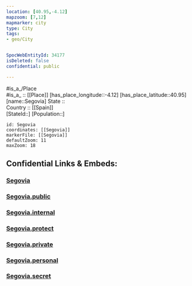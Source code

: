```yaml
---
location: [40.95,-4.12] 
mapzoom: [7,12] 
mapmarker: city 
type: City
tags:
- geo/City


SpocWebEntityId: 34177
isDeleted: false
confidential: public

---
```

#is_a_/Place  
#is_a_ :: [[Place]] 
[has_place_longitude::-4.12] 
[has_place_latitude::40.95] 
[name::Segovia] 
State ::  
Country :: [[Spain]]  
[StateId::] 
[Population::] 



```leaflet
id: Segovia
coordinates: [[Segovia]] 
markerFile: [[Segovia]] 
defaultZoom: 11 
maxZoom: 18
```


## Confidential Links & Embeds: 

### [Segovia](/_Standards/Earth/Continent/Europe/Europe~South/Spain/Provinces~Spain/Castilla_y_León/counties~Castillay_León/Segovia.Province/cities~Segovia/Segovia.md) 

### [Segovia.public](/_public/Earth/Continent/Europe/Europe~South/Spain/Provinces~Spain/Castilla_y_León/counties~Castillay_León/Segovia.Province/cities~Segovia/Segovia.public.md) 

### [Segovia.internal](/_internal/Earth/Continent/Europe/Europe~South/Spain/Provinces~Spain/Castilla_y_León/counties~Castillay_León/Segovia.Province/cities~Segovia/Segovia.internal.md) 

### [Segovia.protect](/_protect/Earth/Continent/Europe/Europe~South/Spain/Provinces~Spain/Castilla_y_León/counties~Castillay_León/Segovia.Province/cities~Segovia/Segovia.protect.md) 

### [Segovia.private](/_private/Earth/Continent/Europe/Europe~South/Spain/Provinces~Spain/Castilla_y_León/counties~Castillay_León/Segovia.Province/cities~Segovia/Segovia.private.md) 

### [Segovia.personal](/_personal/Earth/Continent/Europe/Europe~South/Spain/Provinces~Spain/Castilla_y_León/counties~Castillay_León/Segovia.Province/cities~Segovia/Segovia.personal.md) 

### [Segovia.secret](/_secret/Earth/Continent/Europe/Europe~South/Spain/Provinces~Spain/Castilla_y_León/counties~Castillay_León/Segovia.Province/cities~Segovia/Segovia.secret.md)

